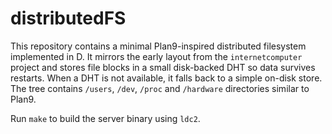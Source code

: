 # distributedFS

This repository contains a minimal Plan9-inspired distributed filesystem implemented in D.
It mirrors the early layout from the `internetcomputer` project and stores file blocks in a
small disk-backed DHT so data survives restarts. When a DHT is not available, it falls
back to a simple on-disk store. The tree contains `/users`, `/dev`, `/proc` and `/hardware`
directories similar to Plan9.

Run `make` to build the server binary using `ldc2`.
